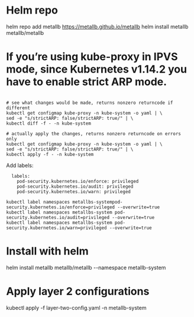# Helm repo
helm repo add metallb https://metallb.github.io/metallb
helm install metallb metallb/metallb

# If you’re using kube-proxy in IPVS mode, since Kubernetes v1.14.2 you have to enable strict ARP mode.

```

# see what changes would be made, returns nonzero returncode if different
kubectl get configmap kube-proxy -n kube-system -o yaml | \
sed -e "s/strictARP: false/strictARP: true/" | \
kubectl diff -f - -n kube-system

# actually apply the changes, returns nonzero returncode on errors only
kubectl get configmap kube-proxy -n kube-system -o yaml | \
sed -e "s/strictARP: false/strictARP: true/" | \
kubectl apply -f - -n kube-system

```

Add labels:
```
  labels:
    pod-security.kubernetes.io/enforce: privileged
    pod-security.kubernetes.io/audit: privileged
    pod-security.kubernetes.io/warn: privileged

kubectl label namespaces metallbs-systempod-security.kubernetes.io/enforce=privileged --overwrite=true
kubectl label namespaces metallbs-system pod-security.kubernetes.io/audit=privileged --overwrite=true
kubectl label namespaces metallbs-system pod-security.kubernetes.io/warn=privileged --overwrite=true

```

# Install with helm
helm install metallb metallb/metallb --namespace metallb-system

# Apply layer 2 configurations 
kubectl apply -f layer-two-config.yaml -n metallb-system
